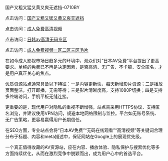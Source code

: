 国产又粗又猛又黄又爽无遮挡-0710BY

点击访问：<a href="https://heiliaoxwd5i8.pages.dev">国产又粗又猛又黄又爽无遮挡</a>

点击访问：<a href="https://heiliaowt0d7p.pages.dev">成人免费高清视频</a>

点击访问：<a href="https://heiliaoga6s9v.pages.dev">日韩av高清无码专区</a>

点击访问：<a href="https://heiliaoow5kzm.pages.dev">成人免费视频一区二区三区毛片</a>



在如今成人影视市场日趋多元的环境中，观众们对“日本AV免费”平台提出了更高要求。单纯的免费已不再是决定因素，是否高清、无广告、不卡顿、安全匿名，才是用户真正关心的焦点。

优质资源站点通常具备以下特征：一是内容更新快，每天新增影片资源；二是播放页面整洁，打开即播，无需等待；三是影片清晰度高，支持1080P切换；四是支持多终端访问，手机平板无缝连接。

更重要的是，现代用户对隐私的重视不断增强，站点需采用HTTPS协议、支持匿名浏览，并建议使用VPN访问，规避本地网络限制与监控。平台如无账号系统、无广告策略，更容易赢得用户长期信任。

在SEO方面，专业站点会将“日本AV免费”“无码在线观看”“高清视频”等关键词合理分布于标题、内容和meta描述中，保证网站在Google上的展现优先级。

一个真正值得收藏的AV资源站，应在内容、播放体验、隐私保护与搜索优化等多方面持续优化，从而在激烈竞争中脱颖而出，成为用户心中的首选平台。

<span style="display:none;">[Canonical link]( https://github.com/ribenna1212/3905173 )</span>

